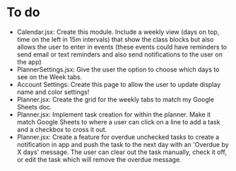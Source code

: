# To do
- Calendar.jsx: Create this module. Include a weekly view (days on top, time on the left in 15m intervals) that show the class blocks but also allows the user to enter in events (these events could have reminders to send email or text reminders and also send notifications to the user on the app)
- PlannerSettings.jsx: Give the user the option to choose which days to see on the Week tabs.
- Account Settings: Create this page to allow the user to update display name and color settings!
- Planner.jsx: Create the grid for the weekly tabs to match my Google Sheets doc.
- Planner.jsx: Implement task creation for within the planner. Make it match Google Sheets to where a user can click on a line to add a task and a checkbox to cross it out.
- Planner.jsx: Create a feature for overdue unchecked tasks to create a notification in app and push the task to the next day with an 'Overdue by X days' message. The user can clear out the task manually, check it off, or edit the task which will remove the overdue message.